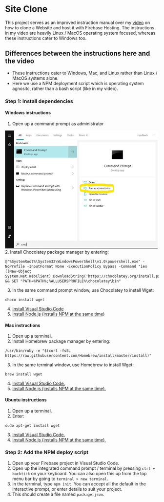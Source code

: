 # Site Clone
This project serves as an improved instruction manual over my [video](https://www.youtube.com/watch?v=K21WClcKo4g) on how to clone a Website and host it with Firebase Hosting. The instructions in my video are heavily Linux / MacOS operating system focused, whereas these instructions cater to Windows too.


## Differences between the instructions here and the video
- These instructions cater to Windows, Mac, and Linux rather than Linux / MacOS systems alone.
- Here we use a NPM deployment script which is operating system agnositc, rather than a bash script (like in my video).


### Step 1: Install dependencies


#### Windows instructions
1. Open up a command prompt as administrator
<img src="images/cmd-admin.jpg" width="500">
2. Install Chocolatey package manager by entering:

```
@"%SystemRoot%\System32\WindowsPowerShell\v1.0\powershell.exe" -NoProfile -InputFormat None -ExecutionPolicy Bypass -Command "iex ((New-Object System.Net.WebClient).DownloadString('https://chocolatey.org/install.ps1'))" && SET "PATH=%PATH%;%ALLUSERSPROFILE%\chocolatey\bin"
```
3. In the same command prompt window, use Chocolatey to install Wget:

```
choco install wget
```
4. [Install Visual Studio Code](https://code.visualstudio.com/download)
5. [Install Node.js (installs NPM at the same time)](https://nodejs.org/en/download/)

#### Mac instructions
1. Open up a terminal.
2. Install Homebrew package manager by entering:

```
/usr/bin/ruby -e "$(curl -fsSL https://raw.githubusercontent.com/Homebrew/install/master/install)"
```
3. In the same terminal window, use Homebrew to install Wget:

```
brew install wget
```
4. [Install Visual Studio Code.](https://code.visualstudio.com/download)
5. [Install Node.js (installs NPM at the same time).](https://nodejs.org/en/download/)


#### Ubuntu instructions
1. Open up a terminal.
2. Enter:
```
sudo apt-get install wget
```
3. [Install Visual Studio Code.](https://code.visualstudio.com/download)
4. [Install Node.js (installs NPM at the same time).](https://nodejs.org/en/download/)


### Step 2: Add the NPM deploy script
1. Open up your Firebase project in Visual Studio Code.
2. Open up the integrated command prompt / terminal by pressing `ctrl + backtick` on your keyboard. You can also open this up from the top menu bar by going to `terminal > new terminal`.
3. In the terminal, type `npm init`. You can accept all the default in the interactive prompt, or enter details to suit your project.
4. This should create a file named `package.json`.